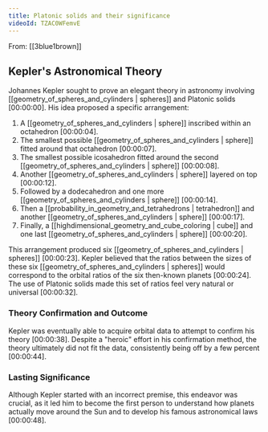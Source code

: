 ```yaml
---
title: Platonic solids and their significance
videoId: TZAC0WFemvE
---
```


From: [[3blue1brown]] <br/> 

## Kepler's Astronomical Theory

Johannes Kepler sought to prove an elegant theory in astronomy involving [[geometry_of_spheres_and_cylinders | spheres]] and Platonic solids <a class="yt-timestamp" data-t="00:00:00">[00:00:00]</a>. His idea proposed a specific arrangement:
1.  A [[geometry_of_spheres_and_cylinders | sphere]] inscribed within an octahedron <a class="yt-timestamp" data-t="00:00:04">[00:00:04]</a>.
2.  The smallest possible [[geometry_of_spheres_and_cylinders | sphere]] fitted around that octahedron <a class="yt-timestamp" data-t="00:00:07">[00:00:07]</a>.
3.  The smallest possible icosahedron fitted around the second [[geometry_of_spheres_and_cylinders | sphere]] <a class="yt-timestamp" data-t="00:00:08">[00:00:08]</a>.
4.  Another [[geometry_of_spheres_and_cylinders | sphere]] layered on top <a class="yt-timestamp" data-t="00:00:12">[00:00:12]</a>.
5.  Followed by a dodecahedron and one more [[geometry_of_spheres_and_cylinders | sphere]] <a class="yt-timestamp" data-t="00:00:14">[00:00:14]</a>.
6.  Then a [[probability_in_geometry_and_tetrahedrons | tetrahedron]] and another [[geometry_of_spheres_and_cylinders | sphere]] <a class="yt-timestamp" data-t="00:00:17">[00:00:17]</a>.
7.  Finally, a [[highdimensional_geometry_and_cube_coloring | cube]] and one last [[geometry_of_spheres_and_cylinders | sphere]] <a class="yt-timestamp" data-t="00:00:20">[00:00:20]</a>.

This arrangement produced six [[geometry_of_spheres_and_cylinders | spheres]] <a class="yt-timestamp" data-t="00:00:23">[00:00:23]</a>. Kepler believed that the ratios between the sizes of these six [[geometry_of_spheres_and_cylinders | spheres]] would correspond to the orbital ratios of the six then-known planets <a class="yt-timestamp" data-t="00:00:24">[00:00:24]</a>. The use of Platonic solids made this set of ratios feel very natural or universal <a class="yt-timestamp" data-t="00:00:32">[00:00:32]</a>.

### Theory Confirmation and Outcome

Kepler was eventually able to acquire orbital data to attempt to confirm his theory <a class="yt-timestamp" data-t="00:00:38">[00:00:38]</a>. Despite a "heroic" effort in his confirmation method, the theory ultimately did not fit the data, consistently being off by a few percent <a class="yt-timestamp" data-t="00:00:44">[00:00:44]</a>.

### Lasting Significance

Although Kepler started with an incorrect premise, this endeavor was crucial, as it led him to become the first person to understand how planets actually move around the Sun and to develop his famous astronomical laws <a class="yt-timestamp" data-t="00:00:48">[00:00:48]</a>.
